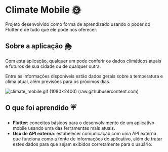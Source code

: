 # Climate Mobile :sun_with_face:

Projeto desenvolvido como forma de aprendizado usando o poder do Flutter e de tudo que ele pode nos oferecer.

## Sobre a aplicação :sun_behind_rain_cloud:

Com esta aplicação, qualquer um pode conferir os dados climáticos atuais e futuros de sua cidade ou de qualquer outra.

Entre as informações disponíveis estão dados gerais sobre a temperatura e clima atual, além previsões para os próximos dias.

![climate_mobile.gif (1080×2400) (raw.githubusercontent.com)](https://raw.githubusercontent.com/alvaropms/climate_mobile/main/climate_mobile.gif)

## O que foi aprendido :umbrella:
* **Flutter**: conceitos básicos para o desenvolvimento de um aplicativo mobile usando uma das ferramentas mais atuais.
* **Uso de API externa**: estabelecer comunicação com uma API externa que funciona como a fonte de informações do aplicativo, além de tratar estes dados para que sejam exibidos corretamente para o usuário.
